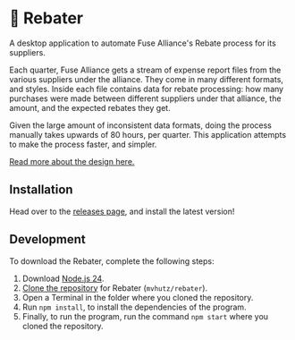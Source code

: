 # 👷 Rebater

A desktop application to automate Fuse Alliance's Rebate process for its suppliers.

Each quarter, Fuse Alliance gets a stream of expense report files from the various suppliers under the alliance. They come in many different formats, and styles. Inside each file contains data for rebate processing: how many purchases were made between different suppliers under that alliance, the amount, and the expected rebates they get.

Given the large amount of inconsistent data formats, doing the process manually takes upwards of 80 hours, per quarter. This application attempts to make the process faster, and simpler.

[Read more about the design here.](./docs/design.md)

## Installation

Head over to the [releases page](https://github.com/mvhutz/rebater/releases), and install the latest version!

## Development

To download the Rebater, complete the following steps:

1. Download [Node.js 24](https://nodejs.org/en/download).
2. [Clone the repository](https://docs.github.com/en/repositories/creating-and-managing-repositories/cloning-a-repository) for Rebater (`mvhutz/rebater`).
3. Open a Terminal in the folder where you cloned the repository.
4. Run `npm install`, to install the dependencies of the program.
5. Finally, to run the program, run the command `npm start` where you cloned the repository.
